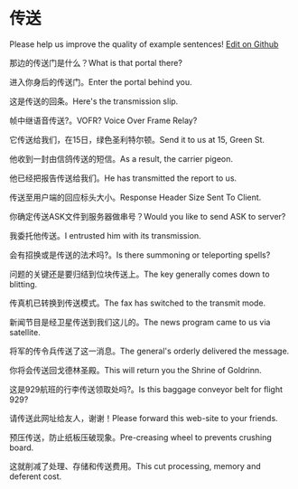 # 传送

Please help us improve the quality of example sentences! [Edit on Github](https://github.com/jiyushe/jiyu-example-sentence-source/blob/main/chinese/chuansong.md)

<p><span class="chinese">那边的传送门是什么？</span><span class="english">What is that portal there?</span></p>

<p><span class="chinese">进入你身后的传送门。</span><span class="english">Enter the portal behind you.</span></p>

<p><span class="chinese">这是传送的回条。</span><span class="english">Here's the transmission slip.</span></p>

<p><span class="chinese">帧中继语音传送?。</span><span class="english">VOFR? Voice Over Frame Relay?</span></p>

<p><span class="chinese">它传送给我们，在15日，绿色圣利特尔顿。</span><span class="english">Send it to us at 15, Green St.</span></p>

<p><span class="chinese">他收到一封由信鸽传送的短信。</span><span class="english">As a result, the carrier pigeon.</span></p>

<p><span class="chinese">他已经把报告传送给我们。</span><span class="english">He has transmitted the report to us.</span></p>

<p><span class="chinese">传送至用户端的回应标头大小。</span><span class="english">Response Header Size Sent To Client.</span></p>

<p><span class="chinese">你确定传送ASK文件到服务器做串号？</span><span class="english">Would you like to send ASK to server?</span></p>

<p><span class="chinese">我委托他传送。</span><span class="english">I entrusted him with its transmission.</span></p>

<p><span class="chinese">会有招换或是传送的法术吗?。</span><span class="english">Is there summoning or teleporting spells?</span></p>

<p><span class="chinese">问题的关键还是要归结到位块传送上。</span><span class="english">The key generally comes down to blitting.</span></p>

<p><span class="chinese">传真机已转换到传送模式。</span><span class="english">The fax has switched to the transmit mode.</span></p>

<p><span class="chinese">新闻节目是经卫星传送到我们这儿的。</span><span class="english">The news program came to us via satellite.</span></p>

<p><span class="chinese">将军的传令兵传送了这一消息。</span><span class="english">The general's orderly delivered the message.</span></p>

<p><span class="chinese">你将会传送回戈德林圣殿。</span><span class="english">This will return you the Shrine of Goldrinn.</span></p>

<p><span class="chinese">这是929航班的行李传送领取处吗?。</span><span class="english">Is this baggage conveyor belt for flight 929?</span></p>

<p><span class="chinese">请传送此网址给友人，谢谢！</span><span class="english">Please forward this web-site to your friends.</span></p>

<p><span class="chinese">预压传送，防止纸板压破现象。</span><span class="english">Pre-creasing wheel to prevents crushing board.</span></p>

<p><span class="chinese">这就削减了处理、存储和传送费用。</span><span class="english">This cut processing, memory and deferent cost.</span></p>

